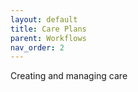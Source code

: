 ```yaml
---
layout: default
title: Care Plans
parent: Workflows
nav_order: 2
---
```


Creating and managing care
